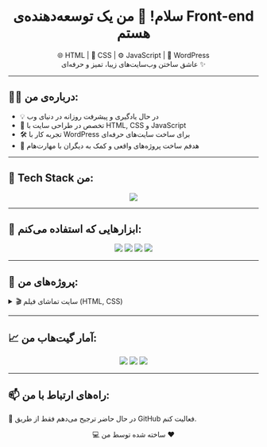 
<h1 align="center">سلام! 👋 من یک توسعه‌دهنده‌ی Front-end هستم</h1>

<p align="center">
  🌐 HTML | 🎨 CSS | ⚙️ JavaScript | 🧩 WordPress<br>
  عاشق ساختن وب‌سایت‌های زیبا، تمیز و حرفه‌ای ✨
</p>

---

## 👨‍💻 درباره‌ی من:

- 💡 در حال یادگیری و پیشرفت روزانه در دنیای وب
- 🔧 تخصص در طراحی سایت با HTML, CSS و JavaScript
- 🛠️ تجربه کار با WordPress برای ساخت سایت‌های حرفه‌ای
- 🎯 هدفم ساخت پروژه‌های واقعی و کمک به دیگران با مهارت‌هام

---

## 🧰 Tech Stack من:

<p align="center">
  <img src="https://skillicons.dev/icons?i=html,css,js,wordpress,tailwind,bootstrap,react,vscode,github,git" />
</p>

---

## 🔧 ابزارهایی که استفاده می‌کنم:

<p align="center">
  <img src="https://img.shields.io/badge/Editor-VSCode-blue?logo=visualstudiocode&style=for-the-badge" />
  <img src="https://img.shields.io/badge/Design-Figma-red?logo=figma&style=for-the-badge" />
  <img src="https://img.shields.io/badge/Control-Git-orange?logo=git&style=for-the-badge" />
  <img src="https://img.shields.io/badge/Hosting-GitHubPages-darkgreen?logo=githubpages&style=for-the-badge" />
</p>

---

## 📂 پروژه‌های من:

<details>
<summary>🎬 سایت تماشای فیلم (HTML, CSS)</summary>
<ul>
  <li><a href="#">🔗 لینک پروژه</a></li>
  <li><a href="#">📦 سورس کد در گیت‌هاب</a></li>
</ul>
</details>

<!-- Add more projects similarly if available -->

---

## 📈 آمار گیت‌هاب من:

<p align="center">
<img src="https://github-readme-stats.vercel.app/api?username=ali-dev&show_icons=true&theme=radical" />
<img src="https://github-readme-streak-stats.herokuapp.com/?user=ali-dev&theme=radical" />
<img src="https://github-readme-stats.vercel.app/api/top-langs/?username=ali-dev&layout=compact&theme=radical" />

</p>

---

## 📫 راه‌های ارتباط با من:

<p>
  💬 در حال حاضر ترجیح می‌دهم فقط از طریق GitHub فعالیت کنم.
</p>

<p align="center">
  💻 ساخته شده توسط من ❤️
</p>
